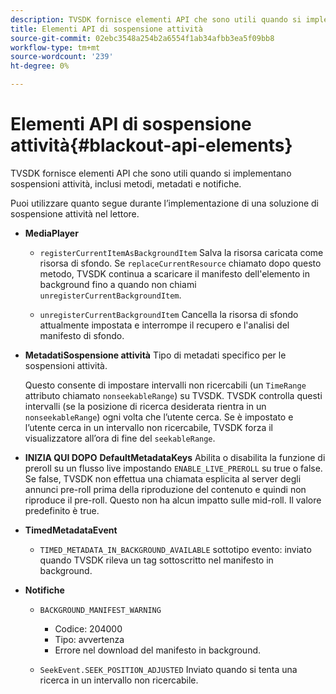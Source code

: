 ```yaml
---
description: TVSDK fornisce elementi API che sono utili quando si implementano sospensioni attività, inclusi metodi, metadati e notifiche.
title: Elementi API di sospensione attività
source-git-commit: 02ebc3548a254b2a6554f1ab34afbb3ea5f09bb8
workflow-type: tm+mt
source-wordcount: '239'
ht-degree: 0%

---
```


# Elementi API di sospensione attività{#blackout-api-elements}

TVSDK fornisce elementi API che sono utili quando si implementano sospensioni attività, inclusi metodi, metadati e notifiche.

Puoi utilizzare quanto segue durante l’implementazione di una soluzione di sospensione attività nel lettore.

* **MediaPlayer**

   * `registerCurrentItemAsBackgroundItem` Salva la risorsa caricata come risorsa di sfondo. Se `replaceCurrentResource` chiamato dopo questo metodo, TVSDK continua a scaricare il manifesto dell&#39;elemento in background fino a quando non chiami `unregisterCurrentBackgroundItem`.

   * `unregisterCurrentBackgroundItem`  Cancella la risorsa di sfondo attualmente impostata e interrompe il recupero e l&#39;analisi del manifesto di sfondo.

* **MetadatiSospensione attività** Tipo di metadati specifico per le sospensioni attività.

  Questo consente di impostare intervalli non ricercabili (un `TimeRange` attributo chiamato `nonseekableRange`) su TVSDK. TVSDK controlla questi intervalli (se la posizione di ricerca desiderata rientra in un `nonseekableRange`) ogni volta che l’utente cerca. Se è impostato e l’utente cerca in un intervallo non ricercabile, TVSDK forza il visualizzatore all’ora di fine del `seekableRange`.

* **INIZIA QUI DOPO** **DefaultMetadataKeys** Abilita o disabilita la funzione di preroll su un flusso live impostando `ENABLE_LIVE_PREROLL` su true o false. Se false, TVSDK non effettua una chiamata esplicita al server degli annunci pre-roll prima della riproduzione del contenuto e quindi non riproduce il pre-roll. Questo non ha alcun impatto sulle mid-roll. Il valore predefinito è true.

* **TimedMetadataEvent**

   * `TIMED_METADATA_IN_BACKGROUND_AVAILABLE` sottotipo evento: inviato quando TVSDK rileva un tag sottoscritto nel manifesto in background.

* **Notifiche**

   * `BACKGROUND_MANIFEST_WARNING`

      * Codice: 204000
      * Tipo: avvertenza
      * Errore nel download del manifesto in background.

   * `SeekEvent.SEEK_POSITION_ADJUSTED` Inviato quando si tenta una ricerca in un intervallo non ricercabile.

